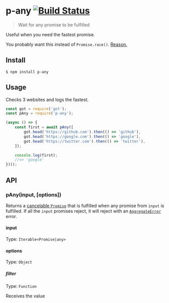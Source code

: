 # p-any [![Build Status](https://travis-ci.org/sindresorhus/p-any.svg?branch=master)](https://travis-ci.org/sindresorhus/p-any)

> Wait for any promise to be fulfilled

Useful when you need the fastest promise.

You probably want this instead of `Promise.race()`. [Reason.](http://bluebirdjs.com/docs/api/promise.race.html)


## Install

```
$ npm install p-any
```


## Usage

Checks 3 websites and logs the fastest.

```js
const got = require('got');
const pAny = require('p-any');

(async () => {
	const first = await pAny([
		got.head('https://github.com').then(() => 'github'),
		got.head('https://google.com').then(() => 'google'),
		got.head('https://twitter.com').then(() => 'twitter'),
	]);

	console.log(first);
	//=> 'google'
})();
```


## API

### pAny(input, [options])

Returns a [cancelable `Promise`](https://github.com/sindresorhus/p-cancelable) that is fulfilled when any promise from `input` is fulfilled. If all the `input` promises reject, it will reject with an [`AggregateError`](https://github.com/sindresorhus/aggregate-error) error.

#### input

Type: `Iterable<Promise|any>`

#### options

Type: `Object`

##### filter

Type: `Function`

Receives the value 